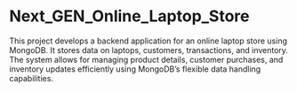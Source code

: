 # Next_GEN_Online_Laptop_Store
This project develops a backend application for an online laptop store using MongoDB. It stores data on laptops, customers, transactions, and inventory. The system allows for managing product details, customer purchases, and inventory updates efficiently using MongoDB’s flexible data handling capabilities.
